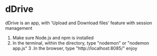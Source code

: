 # dDrive
dDrive is an app, with 'Upload and Download files' feature with session management

1. Make sure Node.js and npm is installed
2. In the terminal, within the directory, type "nodemon" or "nodemon app.js"
3 .In the browser, type "http://localhost:8085/"
enjoy
